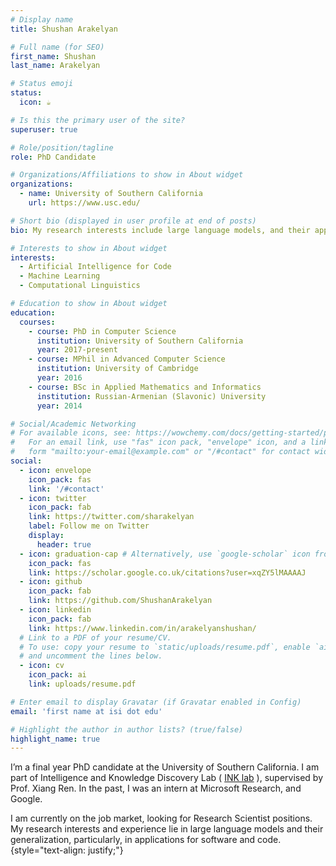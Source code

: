 ```yaml
---
# Display name
title: Shushan Arakelyan

# Full name (for SEO)
first_name: Shushan
last_name: Arakelyan

# Status emoji
status:
  icon: ☕️

# Is this the primary user of the site?
superuser: true

# Role/position/tagline
role: PhD Candidate

# Organizations/Affiliations to show in About widget
organizations:
  - name: University of Southern California
    url: https://www.usc.edu/

# Short bio (displayed in user profile at end of posts)
bio: My research interests include large language models, and their applications for software and code.

# Interests to show in About widget
interests:
  - Artificial Intelligence for Code
  - Machine Learning
  - Computational Linguistics

# Education to show in About widget
education:
  courses:
    - course: PhD in Computer Science
      institution: University of Southern California
      year: 2017-present
    - course: MPhil in Advanced Computer Science
      institution: University of Cambridge
      year: 2016
    - course: BSc in Applied Mathematics and Informatics
      institution: Russian-Armenian (Slavonic) University
      year: 2014

# Social/Academic Networking
# For available icons, see: https://wowchemy.com/docs/getting-started/page-builder/#icons
#   For an email link, use "fas" icon pack, "envelope" icon, and a link in the
#   form "mailto:your-email@example.com" or "/#contact" for contact widget.
social:
  - icon: envelope
    icon_pack: fas
    link: '/#contact'
  - icon: twitter
    icon_pack: fab
    link: https://twitter.com/sharakelyan
    label: Follow me on Twitter
    display:
      header: true
  - icon: graduation-cap # Alternatively, use `google-scholar` icon from `ai` icon pack
    icon_pack: fas
    link: https://scholar.google.co.uk/citations?user=xqZY5lMAAAAJ
  - icon: github
    icon_pack: fab
    link: https://github.com/ShushanArakelyan
  - icon: linkedin
    icon_pack: fab
    link: https://www.linkedin.com/in/arakelyanshushan/
  # Link to a PDF of your resume/CV.
  # To use: copy your resume to `static/uploads/resume.pdf`, enable `ai` icons in `params.yaml`,
  # and uncomment the lines below.
  - icon: cv
    icon_pack: ai
    link: uploads/resume.pdf

# Enter email to display Gravatar (if Gravatar enabled in Config)
email: 'first name at isi dot edu'

# Highlight the author in author lists? (true/false)
highlight_name: true
---
```


I’m a final year PhD candidate at the University of Southern California. I am part of Intelligence and Knowledge Discovery Lab ( [INK lab](https://inklab.usc.edu/) ), supervised by Prof. Xiang Ren. In the past, I was an intern at Microsoft Research, and Google.

I am currently on the job market, looking for Research Scientist positions. My research interests and experience lie in large language models and their generalization, particularly, in applications for software and code.
{style="text-align: justify;"}
